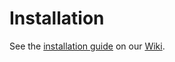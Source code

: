 Installation
============

See the [installation guide](https://github.com/CKOTech/checkout-drupalcommerce-plugin/wiki/Installation) on our [Wiki](https://github.com/CKOTech/checkout-drupalcommerce-plugin/wiki).